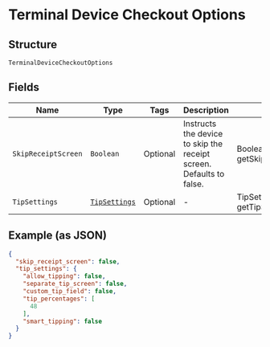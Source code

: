 
# Terminal Device Checkout Options

## Structure

`TerminalDeviceCheckoutOptions`

## Fields

| Name | Type | Tags | Description | Getter |
|  --- | --- | --- | --- | --- |
| `SkipReceiptScreen` | `Boolean` | Optional | Instructs the device to skip the receipt screen. Defaults to false. | Boolean getSkipReceiptScreen() |
| `TipSettings` | [`TipSettings`](../../doc/models/tip-settings.md) | Optional | - | TipSettings getTipSettings() |

## Example (as JSON)

```json
{
  "skip_receipt_screen": false,
  "tip_settings": {
    "allow_tipping": false,
    "separate_tip_screen": false,
    "custom_tip_field": false,
    "tip_percentages": [
      48
    ],
    "smart_tipping": false
  }
}
```


